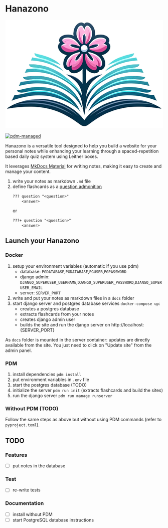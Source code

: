 # Hanazono

![logo](./docs/assets/logo.png)

[![pdm-managed](https://img.shields.io/badge/pdm-managed-blueviolet)](https://pdm-project.org)

Hanazono is a versatile tool designed to help you build a website for your personal notes while enhancing your learning through a spaced-repetition based daily quiz system using Leitner boxes.

It leverages [MkDocs Material](https://squidfunk.github.io/mkdocs-material/) for writing notes, making it easy to create and manage your content.

1. write your notes as markdown `.md` file
2. define flashcards as a [question admonition](https://squidfunk.github.io/mkdocs-material/reference/admonitions/?h=admon#+type:question)
   ```
   ??? question "<question>"
       <answer>
   ```
   or
   ```
   ???+ question "<question>"
       <answer>
   ```

## Launch your Hanazono
### Docker
1. setup your environment variables (automatic if you use pdm)
    - database: `PGDATABASE`,`PGDATABASE`,`PGUSER`,`PGPASSWORD`
    - django admin: `DJANGO_SUPERUSER_USERNAME`,`DJANGO_SUPERUSER_PASSWORD`,`DJANGO_SUPERUSER_EMAIL`
    - server: `SERVER_PORT`
2. write and put your notes as markdown files in a `docs` folder
3. start django server and postgres database services `docker-compose up`:
   - creates a postgres database
   - extracts flashcards from your notes
   - creates django admin user
   - builds the site and run the django server on http://localhost:{SERVER_PORT}

As `docs` folder is mounted in the server container: updates are directly available from the site. You just need to click on "Update site" from the admin panel.

### PDM
1. install dependencies `pdm install`
2. put environment variables in `.env` file
3. start the postgres database (TODO)
4. initialize the server `pdm run init` (extracts flashcards and build the sites)
5. run the django server `pdm run manage runserver`

### Without PDM (TODO)
Follow the same steps as above but without using PDM commands (refer to `pyproject.toml`).

## TODO
### Features
- [ ] put notes in the database

### Test
- [ ] re-write tests

### Documentation
- [ ] install without PDM
- [ ] start PostgreSQL database instructions